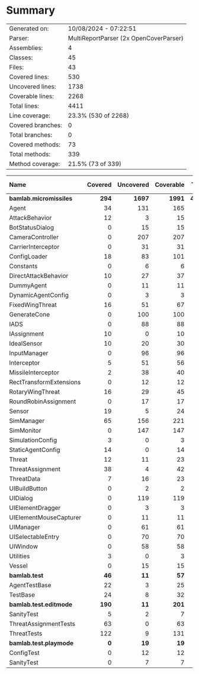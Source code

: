 ﻿# Summary
|||
|:---|:---|
| Generated on: | 10/08/2024 - 07:22:51 |
| Parser: | MultiReportParser (2x OpenCoverParser) |
| Assemblies: | 4 |
| Classes: | 45 |
| Files: | 43 |
| Covered lines: | 530 |
| Uncovered lines: | 1738 |
| Coverable lines: | 2268 |
| Total lines: | 4411 |
| Line coverage: | 23.3% (530 of 2268) |
| Covered branches: | 0 |
| Total branches: | 0 |
| Covered methods: | 73 |
| Total methods: | 339 |
| Method coverage: | 21.5% (73 of 339) |

|**Name**|**Covered**|**Uncovered**|**Coverable**|**Total**|**Line coverage**|**Covered**|**Total**|**Branch coverage**|**Covered**|**Total**|**Method coverage**|
|:---|---:|---:|---:|---:|---:|---:|---:|---:|---:|---:|---:|
|**bamlab.micromissiles**|**294**|**1697**|**1991**|**4209**|**14.7%**|**0**|**0**|****|**51**|**310**|**16.4%**|
|Agent|34|131|165|293|20.6%|0|0||9|30|30%|
|AttackBehavior|12|3|15|62|80%|0|0||2|3|66.6%|
|BotStatusDialog|0|15|15|30|0%|0|0||0|2|0%|
|CameraController|0|207|207|454|0%|0|0||0|23|0%|
|CarrierInterceptor|0|31|31|48|0%|0|0||0|5|0%|
|ConfigLoader|18|83|101|149|17.8%|0|0||2|12|16.6%|
|Constants|0|6|6|17|0%|0|0||0|2|0%|
|DirectAttackBehavior|10|27|37|88|27%|0|0||1|2|50%|
|DummyAgent|0|11|11|293|0%|0|0||0|5|0%|
|DynamicAgentConfig|0|3|3|122|0%|0|0||0|1|0%|
|FixedWingThreat|16|51|67|139|23.8%|0|0||2|10|20%|
|GenerateCone|0|100|100|144|0%|0|0||0|9|0%|
|IADS|0|88|88|140|0%|0|0||0|17|0%|
|IAssignment|10|0|10|42|100%|0|0||3|3|100%|
|IdealSensor|10|20|30|55|33.3%|0|0||1|5|20%|
|InputManager|0|96|96|142|0%|0|0||0|11|0%|
|Interceptor|5|51|56|101|8.9%|0|0||2|10|20%|
|MissileInterceptor|2|38|40|78|5%|0|0||1|4|25%|
|RectTransformExtensions|0|12|12|18|0%|0|0||0|4|0%|
|RotaryWingThreat|16|29|45|79|35.5%|0|0||1|9|11.1%|
|RoundRobinAssignment|0|17|17|44|0%|0|0||0|2|0%|
|Sensor|19|5|24|118|79.1%|0|0||2|3|66.6%|
|SimManager|65|156|221|367|29.4%|0|0||8|28|28.5%|
|SimMonitor|0|147|147|233|0%|0|0||0|19|0%|
|SimulationConfig|3|0|3|122|100%|0|0||1|1|100%|
|StaticAgentConfig|14|0|14|62|100%|0|0||5|5|100%|
|Threat|12|11|23|49|52.1%|0|0||3|5|60%|
|ThreatAssignment|38|4|42|79|90.4%|0|0||5|5|100%|
|ThreatData|7|16|23|45|30.4%|0|0||2|5|40%|
|UIBuildButton|0|2|2|11|0%|0|0||0|2|0%|
|UIDialog|0|119|119|198|0%|0|0||0|18|0%|
|UIElementDragger|0|3|3|12|0%|0|0||0|1|0%|
|UIElementMouseCapturer|0|11|11|20|0%|0|0||0|3|0%|
|UIManager|0|61|61|106|0%|0|0||0|16|0%|
|UISelectableEntry|0|70|70|113|0%|0|0||0|15|0%|
|UIWindow|0|58|58|100|0%|0|0||0|9|0%|
|Utilities|3|0|3|9|100%|0|0||1|1|100%|
|Vessel|0|15|15|27|0%|0|0||0|5|0%|
|**bamlab.test**|**46**|**11**|**57**|**99**|**80.7%**|**0**|**0**|****|**9**|**11**|**81.8%**|
|AgentTestBase|22|3|25|46|88%|0|0||4|5|80%|
|TestBase|24|8|32|53|75%|0|0||5|6|83.3%|
|**bamlab.test.editmode**|**190**|**11**|**201**|**469**|**94.5%**|**0**|**0**|****|**13**|**15**|**86.6%**|
|SanityTest|5|2|7|22|71.4%|0|0||2|2|100%|
|ThreatAssignmentTests|63|0|63|141|100%|0|0||2|2|100%|
|ThreatTests|122|9|131|306|93.1%|0|0||9|11|81.8%|
|**bamlab.test.playmode**|**0**|**19**|**19**|**49**|**0%**|**0**|**0**|****|**0**|**3**|**0%**|
|ConfigTest|0|12|12|25|0%|0|0||0|2|0%|
|SanityTest|0|7|7|24|0%|0|0||0|1|0%|
